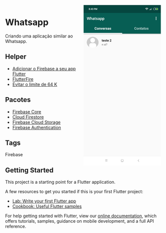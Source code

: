 <img src="docs/screenshot.png" alt="screenshot" width="250" align="right">

# Whatsapp

Criando uma aplicação similar ao Whatsapp.

## Helper

 - [Adicionar o Firebase a seu app Flutter](https://firebase.google.com/docs/flutter/setup)
 - [FlutterFire](https://github.com/FirebaseExtended/flutterfire)
 - [Evitar o limite de 64 K](docs/limits64.md)

## Pacotes

 - [Firebase Core](https://pub.dev/packages/firebase_core)
 - [Cloud Firestore](https://pub.dev/packages/cloud_firestore)
 - [Firebase Cloud Storage](https://pub.dev/packages/firebase_storage)
 - [Firebase Authentication](https://pub.dev/packages/firebase_auth)
 
## Tags

Firebase

## Getting Started

This project is a starting point for a Flutter application.

A few resources to get you started if this is your first Flutter project:

- [Lab: Write your first Flutter app](https://flutter.dev/docs/get-started/codelab)
- [Cookbook: Useful Flutter samples](https://flutter.dev/docs/cookbook)

For help getting started with Flutter, view our
[online documentation](https://flutter.dev/docs), which offers tutorials,
samples, guidance on mobile development, and a full API reference.
